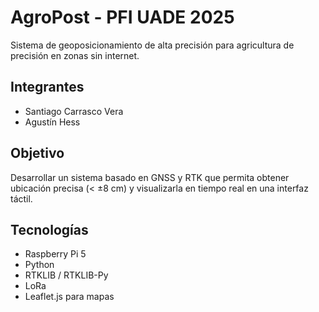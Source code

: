 # AgroPost - PFI UADE 2025
Sistema de geoposicionamiento de alta precisión para agricultura de precisión en zonas sin internet.

## Integrantes
- Santiago Carrasco Vera
- Agustín Hess

## Objetivo
Desarrollar un sistema basado en GNSS y RTK que permita obtener ubicación precisa (< ±8 cm) y visualizarla en tiempo real en una interfaz táctil.

## Tecnologías
- Raspberry Pi 5
- Python
- RTKLIB / RTKLIB-Py
- LoRa
- Leaflet.js para mapas
